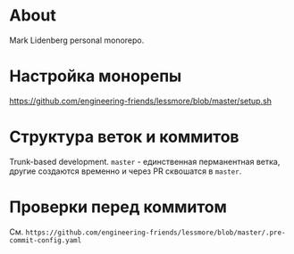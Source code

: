 # About 

Mark Lidenberg personal monorepo. 

# Настройка монорепы

https://github.com/engineering-friends/lessmore/blob/master/setup.sh

# Структура веток и коммитов

Trunk-based development. `master` - единственная перманентная ветка, другие создаются временно и через PR сквошатся в `master`.

# Проверки перед коммитом

См. `https://github.com/engineering-friends/lessmore/blob/master/.pre-commit-config.yaml`
